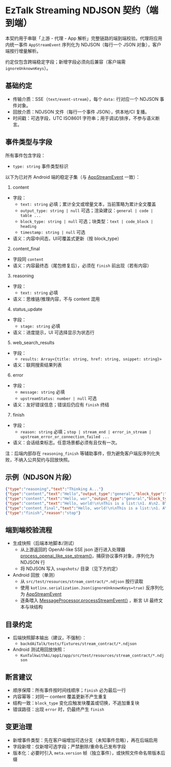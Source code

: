 # EzTalk Streaming NDJSON 契约（端到端）

本契约用于串联「上游 - 代理 - App 解析」完整链路的端到端校验。代理将应用内统一事件 `AppStreamEvent` 序列化为 NDJSON（每行一个 JSON 对象），客户端按行增量解析。

约定仅包含跨端稳定字段；新增字段必须向后兼容（客户端需 `ignoreUnknownKeys`）。

## 基础约定

- 传输介质：SSE（`text/event-stream`），每个 `data:` 行对应一个 NDJSON 事件对象。
- 回放介质：NDJSON 文件（每行一个事件 JSON），供本地/CI 复播。
- 时间戳：可选字段，UTC ISO8601 字符串；用于调试/排序，不参与语义断言。

## 事件类型与字段

所有事件包含字段：
- `type: string` 事件类型标识

以下为已对齐 Android 端的稳定子集（与 [AppStreamEvent](KunTalkwithAi/app1/app/src/main/java/com/example/everytalk/data/network/AppStreamEvent.kt) 一致）：

1) content
- 字段：
  - `text: string` 必填；累计全文或增量文本，当前策略为累计全文覆盖
  - `output_type: string | null` 可选；渲染建议：`general | code | table ...`
  - `block_type: string | null` 可选；块类型：`text | code_block | heading`
  - `timestamp: string | null` 可选
- 语义：内容中间态，UI可覆盖式更新（按 block_type）

2) content_final
- 字段同 `content`
- 语义：内容最终态（尾包修复后），必须在 `finish` 前出现（若有内容）

3) reasoning
- 字段：
  - `text: string` 必填
- 语义：思维链/推理内容，不与 content 混用

4) status_update
- 字段：
  - `stage: string` 必填
- 语义：进度提示，UI 可选择显示为状态行

5) web_search_results
- 字段：
  - `results: Array<{title: string, href: string, snippet: string}>`
- 语义：联网搜索结果列表

6) error
- 字段：
  - `message: string` 必填
  - `upstreamStatus: number | null` 可选
- 语义：友好错误信息；错误后仍应有 `finish` 终结

7) finish
- 字段：
  - `reason: string` 必填；`stop | stream_end | error_in_stream | upstream_error_or_connection_failed ...`
- 语义：会话结束标志。任意场景都必须有且仅有一次。

注：后端内部存在 `reasoning_finish` 等辅助事件，但为避免客户端反序列化失败，不纳入公共契约与回放快照。

## 示例（NDJSON 片段）

```json
{"type":"reasoning","text":"Thinking A..."}
{"type":"content","text":"Hello","output_type":"general","block_type":"text","timestamp":"2025-01-01T00:00:00Z"}
{"type":"content","text":"Hello, wor","output_type":"general","block_type":"text","timestamp":"2025-01-01T00:00:01Z"}
{"type":"content","text":"Hello, world!\n\nThis is a list:\n1. A\n2. B\n","output_type":"general","block_type":"text","timestamp":"2025-01-01T00:00:02Z"}
{"type":"content_final","text":"Hello, world!\n\nThis is a list:\n1. A\n2. B\n","output_type":"general","block_type":"text","timestamp":"2025-01-01T00:00:03Z"}
{"type":"finish","reason":"stop"}
```

## 端到端校验流程

- 生成快照（后端本地脚本/测试）
  - 从上游返回的 OpenAI-like SSE json 逐行进入处理器 [process_openai_like_sse_stream()](backdAiTalk/eztalk_proxy/services/stream_processor.py:294)，捕获协议事件对象，序列化为 NDJSON 行
  - 将 NDJSON 写入 `snapshots/` 目录（见下方约定）
- Android 回放（单测）
  - 从 `src/test/resources/stream_contract/*.ndjson` 按行读取
  - 使用 `kotlinx.serialization.Json(ignoreUnknownKeys=true)` 反序列化为 [AppStreamEvent](KunTalkwithAi/app1/app/src/main/java/com/example/everytalk/data/network/AppStreamEvent.kt)
  - 逐条喂入 [MessageProcessor.processStreamEvent()](KunTalkwithAi/app1/app/src/main/java/com/example/everytalk/util/messageprocessor/MessageProcessor.kt) ，断言 UI 最终文本与块结构

## 目录约定

- 后端快照脚本输出（建议，不强制）：
  - `backdAiTalk/tests/fixtures/stream_contract/*.ndjson`
- Android 测试用回放快照：
  - `KunTalkwithAi/app1/app/src/test/resources/stream_contract/*.ndjson`

## 断言建议

- 顺序保障：所有事件按时间线顺序；`finish` 必为最后一行
- 内容幂等：对同一 content 覆盖更新不产生重复
- 结构一致：`block_type` 变化应触发块覆盖或切换，不追加重复块
- 错误路径：出现 `error` 时，仍最终产生 `finish`

## 变更治理

- 新增事件类型：先在客户端增加可选分支（未知事件忽略），再在后端启用
- 字段新增：仅新增可选字段；严禁删除/重命名已发布字段
- 版本化：必要时引入 `meta.version` 帧（独立事件），或快照文件命名带版本后缀

